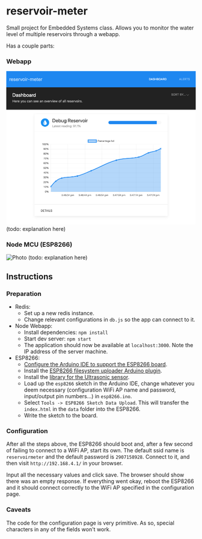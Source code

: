 # reservoir-meter
Small project for Embedded Systems class. Allows you to monitor the water level of multiple reservoirs through a webapp.

Has a couple parts:

### Webapp
![Screenshot](readme-screenshot.png)
(todo: explanation here)

### Node MCU (ESP8266)
![Photo](readme-photo.png)
(todo: explanation here)

## Instructions
### Preparation
- Redis:
    - Set up a new redis instance.
    - Change relevant configurations in `db.js` so the app can connect to it.
- Node Webapp:
    - Install dependencies: `npm install`
    - Start dev server: `npm start`
    - The application should now be available at `localhost:3000`. Note the IP address of the server machine.
- ESP8266:
    - [Configure the Arduino IDE to support the ESP8266 board](https://github.com/esp8266/Arduino).
    - Install the [ESP8266 filesystem uploader Arduino plugin](https://github.com/esp8266/arduino-esp8266fs-plugin/).
    - Install the [library for the Ultrasonic sensor](https://github.com/filipeflop/Ultrasonic).
    - Load up the `esp8266` sketch in the Arduino IDE, change whatever you deem necessary (configuration WiFi AP name and password, input/output pin numbers...) in `esp8266.ino`.
    - Select `Tools -> ESP8266 Sketch Data Upload`. This will transfer the `index.html` in the `data` folder into the ESP8266.
    - Write the sketch to the board.

### Configuration
After all the steps above, the ESP8266 should boot and, after a few second of failing to connect to a WiFi AP, start its own. The default ssid name is `reservoirmeter` and the default password is `2907158928`. Connect to it, and then visit `http://192.168.4.1/` in your browser.

Input all the necessary values and click save. The browser should show there was an empty response. If everything went okay, reboot the ESP8266 and it should connect correctly to the WiFi AP specified in the configuration page.

### Caveats
The code for the configuration page is very primitive. As so, special characters in any of the fields won't work.
